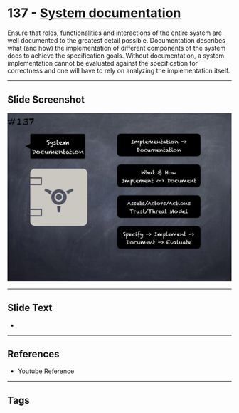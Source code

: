 # 137 - [System documentation](System%20documentation.md)
Ensure that roles, functionalities and interactions of the entire system are well documented to the greatest detail possible. Documentation describes what (and how) the implementation of different components of the system does to achieve the specification goals. Without documentation, a system implementation cannot be evaluated against the specification for correctness and one will have to rely on analyzing the implementation itself.
___
## Slide Screenshot
![0137.png](../../images/pitfalls_and_best_practices201/137.png)
___
## Slide Text
- 
___
## References
- Youtube Reference
___
## Tags